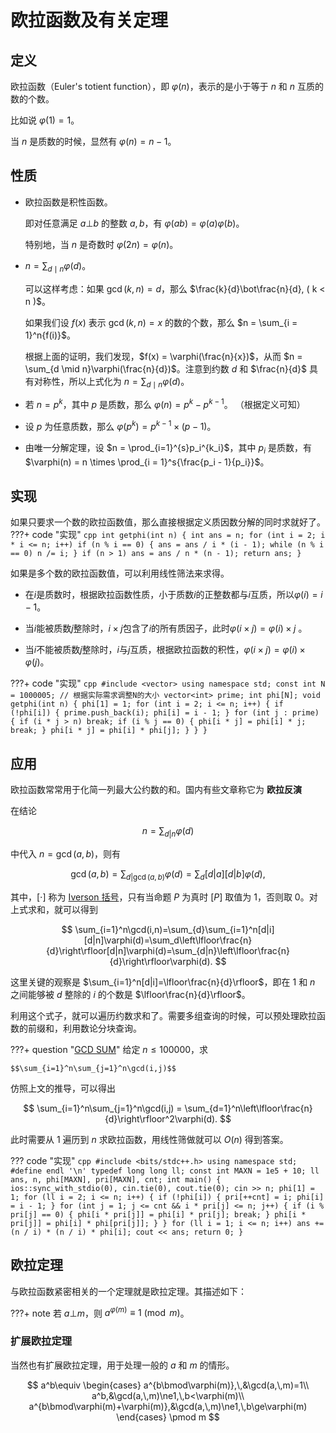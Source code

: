 # 欧拉函数及有关定理

## 定义

欧拉函数（Euler's totient function），即 $\varphi(n)$，表示的是小于等于 $n$ 和 $n$ 互质的数的个数。

比如说 $\varphi(1) = 1$。

当 $n$ 是质数的时候，显然有 $\varphi(n) = n - 1$。

## 性质

- 欧拉函数是积性函数。

    即对任意满足 $a \bot b$ 的整数 $a,b$，有 $\varphi(ab) = \varphi(a)\varphi(b)$。

    特别地，当 $n$ 是奇数时 $\varphi(2n) = \varphi(n)$。

- $n = \sum_{d \mid n}{\varphi(d)}$。

  可以这样考虑：如果 $\gcd(k, n) = d$，那么 $\frac{k}{d}\bot\frac{n}{d}, ( k < n )$。

  如果我们设 $f(x)$ 表示 $\gcd(k, n) = x$ 的数的个数，那么 $n = \sum_{i = 1}^n{f(i)}$。

  根据上面的证明，我们发现，$f(x) = \varphi(\frac{n}{x})$，从而 $n = \sum_{d \mid n}\varphi(\frac{n}{d})$。注意到约数 $d$ 和 $\frac{n}{d}$ 具有对称性，所以上式化为 $n = \sum_{d \mid n}\varphi(d)$。

- 若 $n = p^k$，其中 $p$ 是质数，那么 $\varphi(n) = p^k - p^{k - 1}$。
    （根据定义可知）

- 设 $p$ 为任意质数，那么 $\varphi(p^k)=p^{k-1}\times(p-1)$。

- 由唯一分解定理，设 $n = \prod_{i=1}^{s}p_i^{k_i}$，其中 $p_i$ 是质数，有 $\varphi(n) = n \times \prod_{i = 1}^s{\frac{p_i - 1}{p_i}}$。

## 实现

如果只要求一个数的欧拉函数值，那么直接根据定义质因数分解的同时求就好了。
???+ code "实现"
    ```cpp
    int getphi(int n)
    {
        int ans = n;
        for (int i = 2; i * i <= n; i++)
            if (n % i == 0)
            {
                ans = ans / i * (i - 1);
                while (n % i == 0)
                    n /= i;
            }
        if (n > 1)
            ans = ans / n * (n - 1);
        return ans;
    }
    ```
    
如果是多个数的欧拉函数值，可以利用线性筛法来求得。

- 在$i$是质数时，根据欧拉函数性质，小于质数$i$的正整数都与$i$互质，所以$\varphi(i) = i - 1$。

- 当$i$能被质数$j$整除时，$i \times j$包含了$i$的所有质因子，此时$\varphi(i \times j) = \varphi(i) \times j$ 。

- 当$i$不能被质数$j$整除时，$i$与$j$互质，根据欧拉函数的积性，$\varphi(i \times j) = \varphi(i) \times \varphi(j)$。

???+ code "实现"
    ```cpp
    #include <vector>
    using namespace std;
    const int N = 1000005; // 根据实际需求调整N的大小
    vector<int> prime;
    int phi[N];
    void getphi(int n)
    {
        phi[1] = 1;
        for (int i = 2; i <= n; i++)
        {
            if (!phi[i])
            {
                prime.push_back(i);
                phi[i] = i - 1;
            }
            for (int j : prime)
            {
                if (i * j > n) break;
                if (i % j == 0) {
                    phi[i * j] = phi[i] * j;
                    break;
                }
                phi[i * j] = phi[i] * phi[j];
            }
        }
    }
    ```

## 应用

欧拉函数常常用于化简一列最大公约数的和。国内有些文章称它为 **欧拉反演**

在结论

$$
n=\sum_{d|n}\varphi(d)
$$

中代入 $n=\gcd(a,b)$，则有

$$
\gcd(a,b) = \sum_{d|\gcd(a,b)}\varphi(d) = \sum_d [d|a][d|b]\varphi(d),
$$

其中，$[\cdot]$ 称为 [Iverson 括号](https://mathworld.wolfram.com/IversonBracket.html)，只有当命题 $P$ 为真时 $[P]$ 取值为 $1$，否则取 $0$。对上式求和，就可以得到

$$
\sum_{i=1}^n\gcd(i,n)=\sum_{d}\sum_{i=1}^n[d|i][d|n]\varphi(d)=\sum_d\left\lfloor\frac{n}{d}\right\rfloor[d|n]\varphi(d)=\sum_{d|n}\left\lfloor\frac{n}{d}\right\rfloor\varphi(d).
$$

这里关键的观察是 $\sum_{i=1}^n[d|i]=\lfloor\frac{n}{d}\rfloor$，即在 $1$ 和 $n$ 之间能够被 $d$ 整除的 $i$ 的个数是 $\lfloor\frac{n}{d}\rfloor$。

利用这个式子，就可以遍历约数求和了。需要多组查询的时候，可以预处理欧拉函数的前缀和，利用数论分块查询。

???+ question "[GCD SUM](https://www.luogu.com.cn/problem/P2398)"
    给定 $n\le 100000$，求

    $$\sum_{i=1}^n\sum_{j=1}^n\gcd(i,j)$$

仿照上文的推导，可以得出

$$
\sum_{i=1}^n\sum_{j=1}^n\gcd(i,j) = \sum_{d=1}^n\left\lfloor\frac{n}{d}\right\rfloor^2\varphi(d).
$$

此时需要从 $1$ 遍历到 $n$ 求欧拉函数，用线性筛做就可以 $O(n)$ 得到答案。

??? code "实现"
    ```cpp
    #include <bits/stdc++.h>
    using namespace std;
    #define endl '\n'
    typedef long long ll;
    const int MAXN = 1e5 + 10;
    ll ans, n, phi[MAXN], pri[MAXN], cnt;
    int main()
    {
        ios::sync_with_stdio(0), cin.tie(0), cout.tie(0);
        cin >> n;
        phi[1] = 1;
        for (ll i = 2; i <= n; i++)
        {
            if (!phi[i])
            {
                pri[++cnt] = i;
                phi[i] = i - 1;
            }
            for (int j = 1; j <= cnt && i * pri[j] <= n; j++)
            {
                if (i % pri[j] == 0)
                {
                    phi[i * pri[j]] = phi[i] * pri[j];
                    break;
                }
                phi[i * pri[j]] = phi[i] * phi[pri[j]];
            }
        }
        for (ll i = 1; i <= n; i++)
            ans += (n / i) * (n / i) * phi[i];
        cout << ans;
        return 0;
    }
    ```

## 欧拉定理

与欧拉函数紧密相关的一个定理就是欧拉定理。其描述如下：

???+ note
    若 $a \bot m$，则 $a^{\varphi(m)} \equiv 1 \pmod{m}$。

### 扩展欧拉定理

当然也有扩展欧拉定理，用于处理一般的 $a$ 和 $m$ 的情形。

$$
a^b\equiv
\begin{cases}
a^{b\bmod\varphi(m)},\,&\gcd(a,\,m)=1\\
a^b,&\gcd(a,\,m)\ne1,\,b<\varphi(m)\\
a^{b\bmod\varphi(m)+\varphi(m)},&\gcd(a,\,m)\ne1,\,b\ge\varphi(m)
\end{cases}
\pmod m
$$

